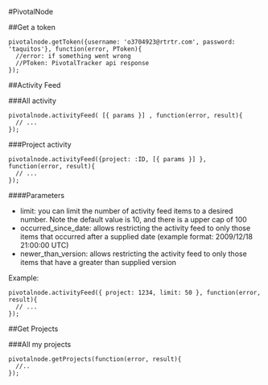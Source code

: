 #PivotalNode

##Get a token

    pivotalnode.getToken({username: 'o3704923@rtrtr.com', password: 'taquitos'}, function(error, PToken){
      //error: if something went wrong
      //PToken: PivotalTracker api response
    });

##Activity Feed

###All activity

    pivotalnode.activityFeed( [{ params }] , function(error, result){
      // ...
    });

###Project activity

    pivotalnode.activityFeed({project: :ID, [{ params }] }, function(error, result){
      // ...
    });

####Parameters 

- limit: you can limit the number of activity feed items to a desired number. Note the default value is 10, and there is a upper cap of 100
- occurred_since_date: allows restricting the activity feed to only those items that occurred after a supplied date (example format: 2009/12/18 21:00:00 UTC)
- newer_than_version: allows restricting the activity feed to only those items that have a greater than supplied version

Example:

    pivotalnode.activityFeed({ project: 1234, limit: 50 }, function(error, result){
      // ...
    });

##Get Projects

###All my projects

    pivotalnode.getProjects(function(error, result){
      //..
    });
    
